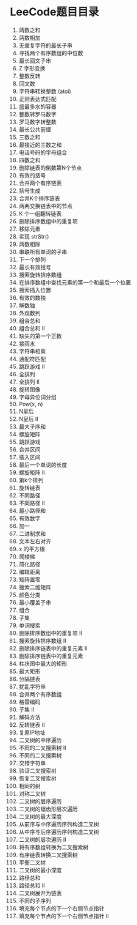 # LeeCode题目目录

1. 两数之和
2. 两数相加
3. 无重复字符的最长子串
4. 寻找两个有序数组的中位数
5. 最长回文子串  
6. Z 字形变换  
7. 整数反转
8. 回文数
9. 字符串转换整数 (atoi)
10. 正则表达式匹配  
11. 盛最多水的容器
12. 整数转罗马数字
13. 罗马数字转整数  
14. 最长公共前缀
15. 三数之和
16. 最接近的三数之和  
17. 电话号码的字母组合  
18. 四数之和  
19. 删除链表的倒数第N个节点  
20. 有效的括号  
21. 合并两个有序链表  
22. 括号生成  
23. 合并K个排序链表  
24. 两两交换链表中的节点  
25. K 个一组翻转链表  
26. 删除排序数组中的重复项
27. 移除元素  
28. 实现 strStr()  
29. 两数相除
30. 串联所有单词的子串  
31. 下一个排列  
32. 最长有效括号  
33. 搜索旋转排序数组
34. 在排序数组中查找元素的第一个和最后一个位置
35. 搜索插入位置  
36. 有效的数独  
37. 解数独  
38. 外观数列  
39. 组合总和  
40. 组合总和 II  
41. 缺失的第一个正数  
42. 接雨水  
43. 字符串相乘  
44. 通配符匹配
45. 跳跃游戏 II  
46. 全排列  
47. 全排列 II  
48. 旋转图像  
49. 字母异位词分组
50. Pow(x, n)  
51. N皇后
52. N皇后 II  
53. 最大子序和
54. 螺旋矩阵
55. 跳跃游戏  
56. 合并区间
57. 插入区间
58. 最后一个单词的长度
59. 螺旋矩阵 II  
60. 第k个排列
61. 旋转链表  
62. 不同路径  
63. 不同路径 II
64. 最小路径和
65. 有效数字  
66. 加一
67. 二进制求和  
68. 文本左右对齐
69. x 的平方根  
70. 爬楼梯  
71. 简化路径
72. 编辑距离
73. 矩阵置零  
74. 搜索二维矩阵
75. 颜色分类
76. 最小覆盖子串
77. 组合
78. 子集  
79. 单词搜索
80. 删除排序数组中的重复项 II
81. 搜索旋转排序数组 II
82. 删除排序链表中的重复元素 II
83. 删除排序链表中的重复元素  
84. 柱状图中最大的矩形
85. 最大矩形  
86. 分隔链表  
87. 扰乱字符串  
88. 合并两个有序数组  
89. 格雷编码  
90. 子集 II  
91. 解码方法  
92. 反转链表 II
93. 复原IP地址
94. 二叉树的中序遍历  
95. 不同的二叉搜索树 II
96. 不同的二叉搜索树
97. 交错字符串
98. 验证二叉搜索树
99. 恢复二叉搜索树  
100. 相同的树
101. 对称二叉树
102. 二叉树的层序遍历  
103. 二叉树的锯齿形层次遍历
104. 二叉树的最大深度
105. 从前序与中序遍历序列构造二叉树
106. 从中序与后序遍历序列构造二叉树  
107. 二叉树的层次遍历 II
108. 将有序数组转换为二叉搜索树
109. 有序链表转换二叉搜索树
110. 平衡二叉树  
111. 二叉树的最小深度
112. 路径总和  
113. 路径总和 II  
114. 二叉树展开为链表
115. 不同的子序列  
116. 填充每个节点的下一个右侧节点指针  
117. 填充每个节点的下一个右侧节点指针 II